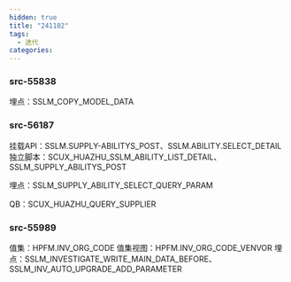 ```yaml
---
hidden: true
title: "241102"
tags:
  - 迭代
categories:
---
```

### src-55838

埋点：SSLM_COPY_MODEL_DATA

### src-56187

挂载API：SSLM.SUPPLY-ABILITYS_POST、SSLM.ABILITY.SELECT_DETAIL
独立脚本：SCUX_HUAZHU_SSLM_ABILITY_LIST_DETAIL、SSLM_SUPPLY_ABILITYS_POST

埋点：SSLM_SUPPLY_ABILITY_SELECT_QUERY_PARAM

QB：SCUX_HUAZHU_QUERY_SUPPLIER

### src-55989

值集：HPFM.INV_ORG_CODE
值集视图：HPFM.INV_ORG_CODE_VENVOR
埋点：SSLM_INVESTIGATE_WRITE_MAIN_DATA_BEFORE、SSLM_INV_AUTO_UPGRADE_ADD_PARAMETER
### 

### 

### 

### 

### 

### 

### 

### 

### 

### 

### 